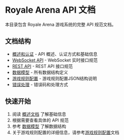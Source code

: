 # Royale Arena API 文档

本目录包含 Royale Arena 游戏系统的完整 API 规范文档。

## 文档结构

- [概述和认证](./api-overview.md) - API 概述、认证方式和基础信息
- [WebSocket API](./ws/) - WebSocket 实时接口规范
- [REST API](./rest/) - REST API 接口规范
- [数据模型](./data-models.md) - 所有数据结构定义
- [游戏规则配置](./game-rules-config.md) - 游戏规则配置JSON结构说明
- [错误处理](./error-handling.md) - 错误码和处理方式

## 快速开始

1. 阅读 [概述文档](./api-overview.md) 了解基础信息
2. 根据需要查看具体的 API 规范
3. 参考 [数据模型](./data-models.md) 了解数据结构
4. 关于游戏规则配置的详细信息，请参考[游戏规则配置](./game-rules-config.md)文档